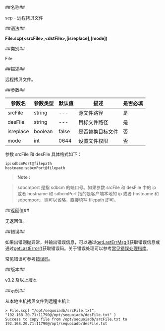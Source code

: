 ##名称##

scp - 远程拷贝文件

##语法##

**File.scp(\<srcFile\>,\<dstFile\>,\[isreplace\],\[mode\])**

##类别##

File

##描述##

远程拷贝文件。

##参数##
 
| 参数名    | 参数类型 | 默认值 | 描述             | 是否必填 |
| --------- | -------- | ------ | ---------------- | -------- |
| srcFile   | string   | ---    | 源文件路径       | 是       |
| desFile   | string   | ---    | 目标文件路径     | 是       |
| isreplace | boolean  | false  | 是否替换目标文件 | 否       |
| mode      | int      | 0644   | 设置文件权限     | 否       |

参数 srcFile 和 desFile 具体格式如下：

```lang-javascript
ip:sdbcmPort@filepath
hostname:sdbcmPort@filepath
```

> **Note :**

> sdbcmport 是指 sdbcm 的端口号。如果参数 srcFile 和 desFile 中的 ip 或者 hostname 和 sdbcmPort 指的是客户端本地的 ip 或者 hostname 和 sdbcmport，则可以省略，直接填写 filepath 即可。

##返回值##

无返回值。

##错误##

如果出错则抛异常，并输出错误信息，可以通过[getLastErrMsg()](manual/Manual/Sequoiadb_Command/Global/getLastErrMsg.md)获取错误信息或通过[getLastError()](manual/Manual/Sequoiadb_Command/Global/getLastError.md)获取错误码。关于错误处理可以参考[常见错误处理指南](manual/FAQ/faq_sdb.md)。

常见错误可参考[错误码](manual/Manual/Sequoiadb_error_code.md)。

##版本##

v3.2 及以上版本

##示例##

从本地主机拷贝文件到远程主机上

```lang-javascript
> File.scp( "/opt/sequoiadb/srcFile.txt", "192.168.20.71:11790@/opt/sequoiadb/desFile.txt" )
Success to copy file from /opt/sequoiadb/srcFile.txt to 192.168.20.71:11790@/opt/sequoiadb/desFile.txt
```
